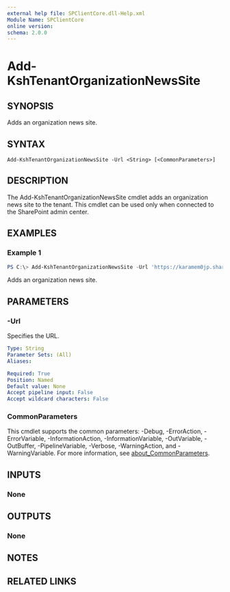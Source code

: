 ```yaml
---
external help file: SPClientCore.dll-Help.xml
Module Name: SPClientCore
online version:
schema: 2.0.0
---
```


# Add-KshTenantOrganizationNewsSite

## SYNOPSIS
Adds an organization news site.

## SYNTAX

```
Add-KshTenantOrganizationNewsSite -Url <String> [<CommonParameters>]
```

## DESCRIPTION
The Add-KshTenantOrganizationNewsSite cmdlet adds an organization news site to the tenant. This cmdlet can be used only when connected to the SharePoint admin center.

## EXAMPLES

### Example 1
```powershell
PS C:\> Add-KshTenantOrganizationNewsSite -Url 'https://karamem0jp.sharepoint.com/sites/NewsSite'
```

Adds an organization news site.

## PARAMETERS

### -Url
Specifies the URL.

```yaml
Type: String
Parameter Sets: (All)
Aliases:

Required: True
Position: Named
Default value: None
Accept pipeline input: False
Accept wildcard characters: False
```

### CommonParameters
This cmdlet supports the common parameters: -Debug, -ErrorAction, -ErrorVariable, -InformationAction, -InformationVariable, -OutVariable, -OutBuffer, -PipelineVariable, -Verbose, -WarningAction, and -WarningVariable. For more information, see [about_CommonParameters](http://go.microsoft.com/fwlink/?LinkID=113216).

## INPUTS

### None

## OUTPUTS

### None

## NOTES

## RELATED LINKS
